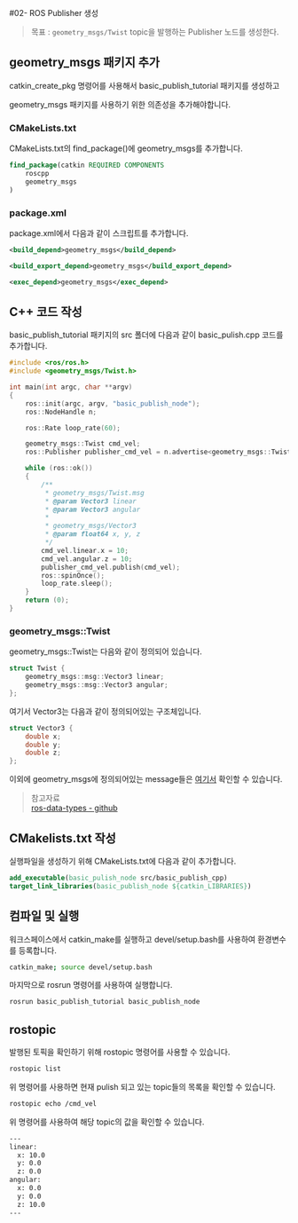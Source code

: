 #02- ROS Publisher 생성

> 목표 : `geometry_msgs/Twist` topic을 발행하는 Publisher 노드를 생성한다.

## geometry_msgs 패키지 추가

catkin_create_pkg 명령어를 사용해서 basic_publish_tutorial 패키지를 생성하고

geometry_msgs 패키지를 사용하기 위한 의존성을 추가해야합니다.

### CMakeLists.txt

CMakeLists.txt의 find_package()에 geometry_msgs를 추가합니다.

```cmake
find_package(catkin REQUIRED COMPONENTS
	roscpp
	geometry_msgs
)
```

### package.xml

package.xml에서 다음과 같이 스크립트를 추가합니다.

```xml
<build_depend>geometry_msgs</build_depend>

<build_export_depend>geometry_msgs</build_export_depend>

<exec_depend>geometry_msgs</exec_depend>
```

## C++ 코드 작성

basic_publish_tutorial 패키지의 src 폴더에 다음과 같이 basic_pulish.cpp 코드를 추가합니다.

```c++
#include <ros/ros.h>
#include <geometry_msgs/Twist.h>

int main(int argc, char **argv)
{
	ros::init(argc, argv, "basic_publish_node");
	ros::NodeHandle n;

	ros::Rate loop_rate(60);

	geometry_msgs::Twist cmd_vel;
	ros::Publisher publisher_cmd_vel = n.advertise<geometry_msgs::Twist>("cmd_vel", 1000);

	while (ros::ok())
	{
		/**
		 * geometry_msgs/Twist.msg
		 * @param Vector3 linear
		 * @param Vector3 angular
		 *
		 * geometry_msgs/Vector3
		 * @param float64 x, y, z
		 */
		cmd_vel.linear.x = 10;
		cmd_vel.angular.z = 10;
		publisher_cmd_vel.publish(cmd_vel);
		ros::spinOnce();
		loop_rate.sleep();
	}
	return (0);
}
```

### geometry_msgs::Twist

geometry_msgs::Twist는 다음와 같이 정의되어 있습니다.

```c++
struct Twist {
    geometry_msgs::msg::Vector3 linear;
    geometry_msgs::msg::Vector3 angular;
};
```

여기서 Vector3는 다음과 같이 정의되어있는 구조체입니다.

```c++
struct Vector3 {
    double x;
    double y;
    double z;
};
```

이외에 geometry_msgs에 정의되어있는 message들은 [여기서](https://github.com/rticommunity/ros-data-types/tree/master/geometry_msgs/msg) 확인할 수 있습니다.

> 참고자료  
> [ros-data-types - github](https://github.com/rticommunity/ros-data-types/tree/master/geometry_msgs/msg)

## CMakelists.txt 작성

실행파일을 생성하기 위해 CMakeLists.txt에 다음과 같이 추가합니다.

```cmake
add_executable(basic_pulish_node src/basic_publish_cpp)
target_link_libraries(basic_publish_node ${catkin_LIBRARIES})
```

## 컴파일 및 실행

워크스페이스에서 catkin_make를 실행하고 devel/setup.bash를 사용하여 환경변수를 등록합니다.

```bash
catkin_make; source devel/setup.bash
```

마지막으로 rosrun 명령어를 사용하여 실행합니다.

```bash
rosrun basic_publish_tutorial basic_publish_node
```

## rostopic

발행된 토픽을 확인하기 위해 rostopic 명령어를 사용할 수 있습니다.

```bash
rostopic list
```

위 명령어를 사용하면 현재 pulish 되고 있는 topic들의 목록을 확인할 수 있습니다.

```bash
rostopic echo /cmd_vel
```

위 명령어를 사용하여 해당 topic의 값을 확인할 수 있습니다.

```bash
---
linear:
  x: 10.0
  y: 0.0
  z: 0.0
angular:
  x: 0.0
  y: 0.0
  z: 10.0
---
```
